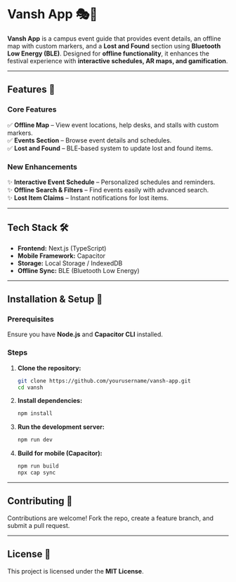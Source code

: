 # Vansh App 🎭📍  

**Vansh App** is a campus event guide that provides event details, an offline map with custom markers, and a **Lost and Found** section using **Bluetooth Low Energy (BLE)**. Designed for **offline functionality**, it enhances the festival experience with **interactive schedules, AR maps, and gamification**.  

---  

## Features 🚀  

### Core Features  
✅ **Offline Map** – View event locations, help desks, and stalls with custom markers.  
✅ **Events Section** – Browse event details and schedules.  
✅ **Lost and Found** – BLE-based system to update lost and found items.  

### New Enhancements  
✨ **Interactive Event Schedule** – Personalized schedules and reminders.    
✨ **Offline Search & Filters** – Find events easily with advanced search.   
✨ **Lost Item Claims** – Instant notifications for lost items.  

---  

## Tech Stack 🛠  

- **Frontend:** Next.js (TypeScript)  
- **Mobile Framework:** Capacitor  
- **Storage:** Local Storage / IndexedDB  
- **Offline Sync:** BLE (Bluetooth Low Energy)  

---  

## Installation & Setup 🔧  

### Prerequisites  
Ensure you have **Node.js** and **Capacitor CLI** installed.  

### Steps  
1. **Clone the repository:**  
   ```sh
   git clone https://github.com/yourusername/vansh-app.git
   cd vansh
   ```  
2. **Install dependencies:**  
   ```sh
   npm install
   ```  
3. **Run the development server:**  
   ```sh
   npm run dev
   ```  
4. **Build for mobile (Capacitor):**  
   ```sh
   npm run build
   npx cap sync
   ```  

---  

## Contributing 🤝  

Contributions are welcome! Fork the repo, create a feature branch, and submit a pull request.  

---  

## License 📜  

This project is licensed under the **MIT License**.  
